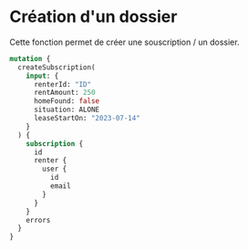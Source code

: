 # Création d'un dossier

Cette fonction permet de créer une souscription / un dossier.

```graphql
mutation {
  createSubscription(
    input: {
      renterId: "ID"
      rentAmount: 250
      homeFound: false
      situation: ALONE
      leaseStartOn: "2023-07-14"
    }
  ) {
    subscription {
      id
      renter {
        user {
          id
          email
        }
      }
    }
    errors
  }
}
```
